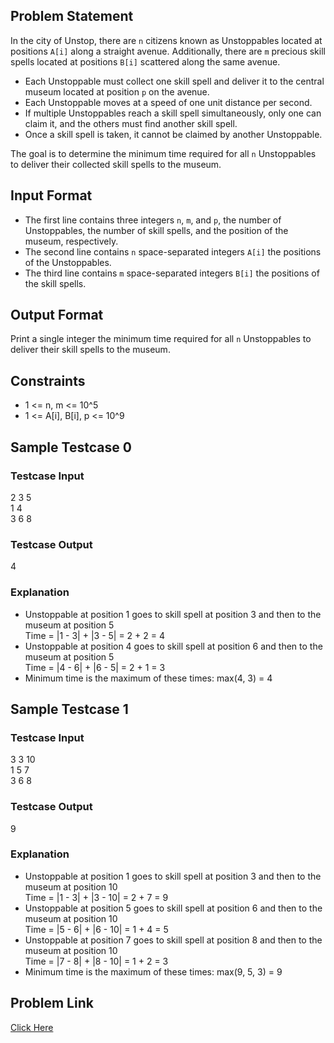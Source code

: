 ## Problem Statement
In the city of Unstop, there are `n` citizens known as Unstoppables located at positions `A[i]` along a straight avenue. 
Additionally, there are `m` precious skill spells located at positions `B[i]` scattered along the same avenue.
- Each Unstoppable must collect one skill spell and deliver it to the central museum located at position `p` on the avenue.
- Each Unstoppable moves at a speed of one unit distance per second. 
- If multiple Unstoppables reach a skill spell simultaneously, only one can claim it, and the others must find another skill spell.
- Once a skill spell is taken, it cannot be claimed by another Unstoppable.
  
The goal is to determine the minimum time required for all `n` Unstoppables to deliver their collected skill spells to the museum.

## Input Format

- The first line contains three integers `n`, `m`, and `p`, the number of Unstoppables, the number of skill spells, and the position of the museum, respectively.
- The second line contains `n` space-separated integers `A[i]` the positions of the Unstoppables.
- The third line contains `m` space-separated  integers `B[i]` the positions of the skill spells.
 
## Output Format
Print a single integer the minimum time required for all `n` Unstoppables to deliver their skill spells to the museum.

## Constraints

- 1 <= n, m <= 10^5
- 1 <= A[i], B[i], p <= 10^9

## Sample Testcase 0

### Testcase Input

2 3 5 <br>
1 4 <br>
3 6 8

### Testcase Output
4

### Explanation

- Unstoppable at position 1 goes to skill spell at position 3 and then to the museum at position 5
  <br> Time = |1 - 3| + |3 - 5| = 2 + 2 = 4
- Unstoppable at position 4 goes to skill spell at position 6 and then to the museum at position 5
  <br> Time = |4 - 6| + |6 - 5| = 2 + 1 = 3
- Minimum time is the maximum of these times: max(4, 3) = 4

## Sample Testcase 1

### Testcase Input
3 3 10 <br>
1 5 7 <br>
3 6 8

### Testcase Output
9

### Explanation

- Unstoppable at position 1 goes to skill spell at position 3 and then to the museum at position 10
  <br> Time = |1 - 3| + |3 - 10| = 2 + 7 = 9
- Unstoppable at position 5 goes to skill spell at position 6 and then to the museum at position 10
  <br> Time = |5 - 6| + |6 - 10| = 1 + 4 = 5
- Unstoppable at position 7 goes to skill spell at position 8 and then to the museum at position 10
  <br> Time = |7 - 8| + |8 - 10| = 1 + 2 = 3
- Minimum time is the maximum of these times: max(9, 5, 3) = 9

## Problem Link

[Click Here](https://unstop.com/courses/unstop-practice-interview-pep/30-days-dsa-bootcamp/day-mixed-problems-37804/coding-question-37809)
